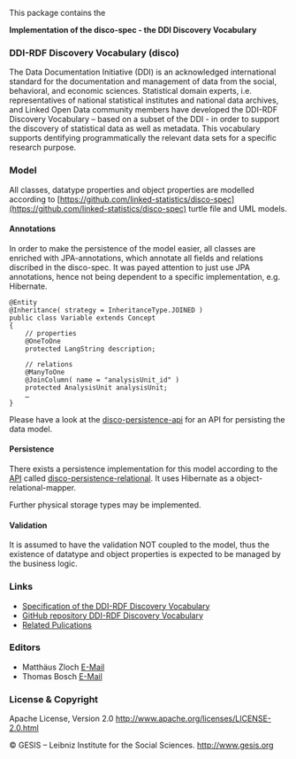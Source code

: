 This package contains the 

**Implementation of the disco-spec - the DDI Discovery Vocabulary**

### DDI-RDF Discovery Vocabulary (disco)
The Data Documentation Initiative (DDI) is an acknowledged international standard for the documentation and management of data from the social, behavioral, and economic sciences. Statistical domain experts, i.e. representatives of national statistical institutes and national data archives, and Linked Open Data community members have developed the DDI-RDF Discovery Vocabulary – based on a subset of the DDI - in order to support the discovery of statistical data as well as metadata. This vocabulary supports dentifying programmatically the relevant data sets for a specific research purpose.

### Model

All classes, datatype properties and object properties are modelled according to [https://github.com/linked-statistics/disco-spec](https://github.com/linked-statistics/disco-spec) turtle file and UML models.

#### Annotations

In order to make the persistence of the model easier, all classes are enriched with JPA-annotations, which annotate all fields and relations discribed in the disco-spec. It was payed attention to just use JPA annotations, hence not being dependent to a specific implementation, e.g. Hibernate.

    @Entity
	@Inheritance( strategy = InheritanceType.JOINED )
	public class Variable extends Concept
	{
		// properties
		@OneToOne
		protected LangString description;
		
		// relations
		@ManyToOne
		@JoinColumn( name = "analysisUnit_id" )
		protected AnalysisUnit analysisUnit;
		…
	}

Please have a look at the [disco-persistence-api](https://github.com/missy-project/disco-persistence-api) for an API for persisting the data model.

#### Persistence

There exists a persistence implementation for this model according to the [API](https://github.com/missy-project/disco-persistence-api) called [disco-persistence-relational](https://github.com/missy-project/disco-persistence-relational). It uses Hibernate as a object-relational-mapper. 

Further physical storage types may be implemented.

#### Validation

It is assumed to have the validation NOT coupled to the model, thus the existence of datatype and object properties is expected to be managed by the business logic.

### Links

* [Specification of the DDI-RDF Discovery Vocabulary](http://rdf-vocabulary.ddialliance.org/discovery.html)
* [GitHub repository DDI-RDF Discovery Vocabulary](https://github.com/linked-statistics/disco-spec)
* [Related Pulications](http://www.ddialliance.org/Specification/RDF/Discovery)

### Editors

* Matthäus Zloch [E-Mail](matthaeus.zloch@gesis.org)
* Thomas Bosch [E-Mail](thomas.bosch@gesis.org)

### License & Copyright

Apache License, Version 2.0 http://www.apache.org/licenses/LICENSE-2.0.html

© GESIS – Leibniz Institute for the Social Sciences. http://www.gesis.org